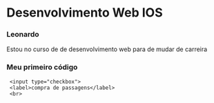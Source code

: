 # Desenvolvimento Web IOS

### Leonardo

Estou no curso de de desenvolvimento web para de mudar 
de carreira

### Meu primeiro código

```
 <input type="checkbox">
 <label>compra de passagens</label>
 <br>
```